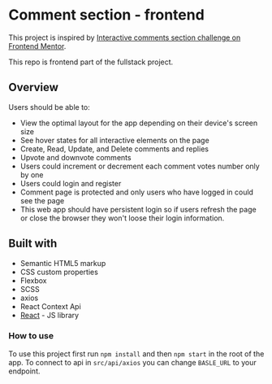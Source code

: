 # Comment section - frontend

This project is inspired by [Interactive comments section challenge on Frontend Mentor](https://www.frontendmentor.io/challenges/interactive-comments-section-iG1RugEG9).

This repo is frontend part of the fullstack project.

## Overview

Users should be able to:

-   View the optimal layout for the app depending on their device's screen size
-   See hover states for all interactive elements on the page
-   Create, Read, Update, and Delete comments and replies
-   Upvote and downvote comments
-   Users could increment or decrement each comment votes number only by one
-   Users could login and register
-   Comment page is protected and only users who have logged in could see the page
-   This web app should have persistent login so if users refresh the page or close the browser they won't loose their login information.

## Built with

-   Semantic HTML5 markup
-   CSS custom properties
-   Flexbox
-   SCSS
-   axios
-   React Context Api
-   [React](https://reactjs.org/) - JS library

### How to use

To use this project first run `npm install` and then `npm start` in the root of the app. To connect to api in `src/api/axios` you can change `BASLE_URL` to your endpoint.
